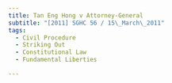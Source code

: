 ```yaml
---
title: Tan Eng Hong v Attorney-General
subtitle: "[2011] SGHC 56 / 15\_March\_2011"
tags:
  - Civil Procedure
  - Striking Out
  - Constitutional Law
  - Fundamental Liberties

---
```


